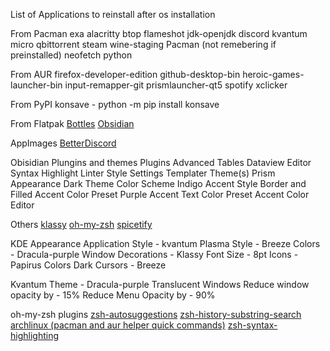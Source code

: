 List of Applications to reinstall after os installation

From Pacman
  exa
  alacritty
  btop
  flameshot
  jdk-openjdk
  discord
  kvantum
  micro
  qbittorrent
  steam
  wine-staging
Pacman (not remebering if preinstalled)
  neofetch
  python
  
 From AUR
  firefox-developer-edition
  github-desktop-bin
  heroic-games-launcher-bin
  input-remapper-git
  prismlauncher-qt5
  spotify
  xclicker

From PyPI
  konsave - python -m pip install konsave
  
From Flatpak
  [Bottles](https://flathub.org/apps/details/com.usebottles.bottles)
  [Obsidian](https://flathub.org/apps/details/md.obsidian.Obsidian)
  
AppImages
  [BetterDiscord](https://betterdiscord.app/)

Obisidian Plungins and themes
  Plugins
    Advanced Tables
    Dataview
    Editor Syntax Highlight
    Linter
    Style Settings
    Templater
  Theme(s)
    Prism
      Appearance
        Dark Theme
          Color Scheme
            Indigo
          Accent Style
            Border and Filled
          Accent Color Preset
            Purple
          Accent Text Color Preset
            Accent Color
      Editor
      

Others
  [klassy](https://github.com/paulmcauley/klassy)
  [oh-my-zsh](https://ohmyz.sh/)
  [spicetify](https://spicetify.app/)
  
KDE Appearance
  Application Style - kvantum
  Plasma Style - Breeze
  Colors - Dracula-purple
  Window Decorations - Klassy
  Font Size - 8pt
  Icons - Papirus Colors Dark
  Cursors - Breeze

Kvantum
  Theme - Dracula-purple
  Translucent Windows
  	Reduce window opacity by - 15%
  	Reduce Menu Opacity by - 90%

oh-my-zsh plugins
  [zsh-autosuggestions](https://github.com/zsh-users/zsh-autosuggestions/blob/master/INSTALL.md)
  [zsh-history-substring-search](https://github.com/zsh-users/zsh-history-substring-search)
  [archlinux (pacman and aur helper quick commands)](https://github.com/ohmyzsh/ohmyzsh/tree/master/plugins/archlinux)
  [zsh-syntax-highlighting](https://github.com/zsh-users/zsh-syntax-highlighting/blob/master/INSTALL.md)

